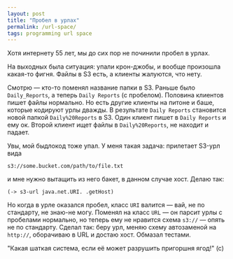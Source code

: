 ```yaml
---
layout: post
title: "Пробел в урлах"
permalink: /url-space/
tags: programming url space
---
```


Хотя интернету 55 лет, мы до сих пор не починили пробел в урлах.

На выходных была ситуация: упали крон-джобы, и вообще произошла какая-то
фигня. Файлы в S3 есть, а клиенты жалуются, что нету.

Смотрю — кто-то поменял название папки в S3. Раньше было `Daily_Reports`, а
теперь `Daily Reports` (с пробелом). Половина клиентов пишет файлы нормально. Но
есть другие клиенты на питоне и баше, которые кодируют урлы дважды. В результате
`Daily Reports` становится новой папкой `Daily%20Reports` в S3. Один клиент
пишет в `Daily Reports` и ему ок. Второй клиент ищет файлы в `Daily%20Reports`,
не находит и падает.

Увы, мой быдлокод тоже упал. У меня такая задача: прилетает S3-урл вида

~~~text
s3://some.bucket.com/path/to/file.txt
~~~

и мне нужно вытащить из него бакет, в данном случае хост. Делаю так:

~~~text
(-> s3-url java.net.URI. .getHost)
~~~

Но когда в урле оказался пробел, класс `URI` валится — вай, не по стандарту, не
знаю-не могу. Поменял на класс `URL` — он парсит урлы с пробелами нормально, но
теперь ему не нравится схема `s3://` — опять не по стандарту. Сделал так: беру
урл, меняю схему автозаменой на `http://`, оборачиваю в URL и достаю
хост. Обмазал тестами.

"Какая шаткая система, если её может разрушить пригоршня ягод!" (с)

